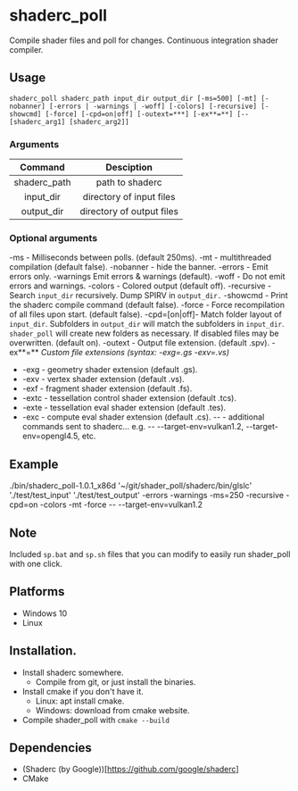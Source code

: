 # shaderc_poll
Compile shader files and poll for changes. Continuous integration shader compiler.

## Usage
```
shaderc_poll shaderc_path input_dir output_dir [-ms=500] [-mt] [-nobanner] [-errors | -warnings | -woff] [-colors] [-recursive] [-showcmd] [-force] [-cpd=on|off] [-outext=***] [-ex**=**] [-- [shaderc_arg1] [shaderc_arg2]]
```

### Arguments

| Command | Desciption |
| :---: | :---: | 
| shaderc_path | path to shaderc | 
| input_dir | directory of input files | 
| output_dir | directory of output files | 

### Optional arguments
-ms - Milliseconds between polls. (default 250ms).
-mt - multithreaded compilation (default false).
-nobanner - hide the banner.
-errors - Emit errors only.
-warnings Emit errors & warnings (default).
-woff - Do not emit errors and warnings.
-colors - Colored output (default off).
-recursive - Search ```input_dir``` recursively. Dump SPIRV in ```output_dir.```
-showcmd - Print the shaderc compile command (default false).
-force - Force recompilation of all files upon start. (default false).
-cpd=[on|off]- Match folder layout of ```input_dir```. Subfolders in ```output_dir``` will match the subfolders in ```input_dir```. ```shader_poll``` will create new folders as necessary. If disabled files may be overwritten. (default on).
-outext - Output file extension. (default .spv).
-ex**=** _Custom file extensions (syntax: -exg=.gs -exv=.vs)_
* -exg - geometry shader extension (default .gs).
* -exv - vertex shader extension (default .vs).
* -exf - fragment shader extension (default .fs).
* -extc - tessellation control shader extension (default .tcs).
* -exte - tessellation eval shader extension (default .tes).
* -exc - compute eval shader extension (default .cs).
-- - additional commands sent to shaderc... e.g. -- --target-env=vulkan1.2, --target-env=opengl4.5, etc.

## Example 
./bin/shaderc_poll-1.0.1_x86d '~/git/shader_poll/shaderc/bin/glslc' './test/test_input' './test/test_output' -errors -warnings -ms=250 -recursive -cpd=on -colors -mt -force -- --target-env=vulkan1.2

## Note
Included ```sp.bat``` and ```sp.sh``` files that you can modify to easily run shader_poll with one click.

## Platforms
* Windows 10
* Linux

## Installation.
* Install shaderc somewhere.
  * Compile from git, or just install the binaries.
* Install cmake if you don't have it.
  * Linux: apt install cmake.
  * Windows: download from cmake website.
* Compile shader_poll with ```cmake --build```

## Dependencies
* (Shaderc (by Google))[https://github.com/google/shaderc]
* CMake



